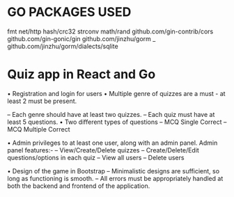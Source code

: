 # GO PACKAGES USED

   fmt
   net/http
   hash/crc32
   strconv
   math/rand
   github.com/gin-contrib/cors                 
   github.com/gin-gonic/gin
   github.com/jinzhu/gorm
   _ github.com/jinzhu/gorm/dialects/sqlite 

# Quiz app in React and Go

• Registration and login for users
• Multiple genre of quizzes are a must - at least 2 must be present. 

– Each genre should have at least two quizzes.
– Each quiz must have at least 5 questions.
• Two different types of questions 
– MCQ Single Correct
– MCQ Multiple Correct

• Admin privileges to at least one user, along with an admin panel. Admin
panel features:-
– View/Create/Delete quizzes
– Create/Delete/Edit questions/options in each quiz
– View all users
– Delete users

• Design of the game in Bootstrap
– Minimalistic designs are sufficient, so long as functioning is smooth.
– All errors must be appropriately handled at both the backend and
frontend of the application.
